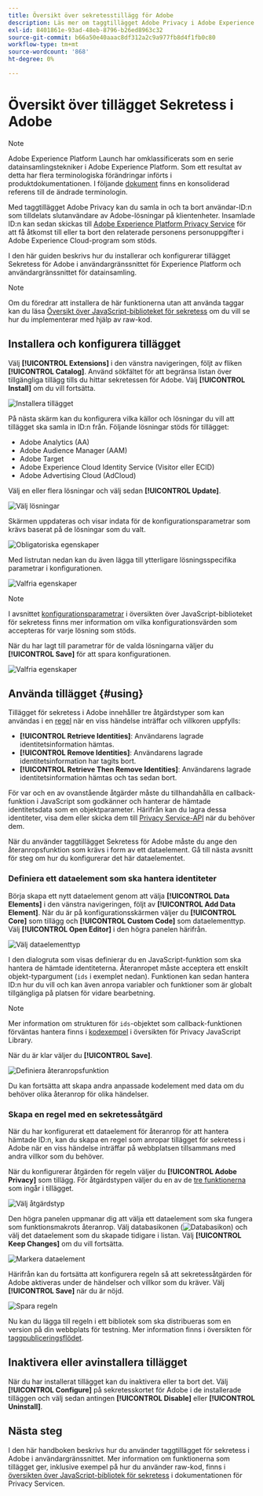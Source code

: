 ```yaml
---
title: Översikt över sekretesstillägg för Adobe
description: Läs mer om taggtillägget Adobe Privacy i Adobe Experience Platform.
exl-id: 8401861e-93ad-48eb-8796-b26ed8963c32
source-git-commit: b66a50e40aaac8df312a2c9a977fb8d4f1fb0c80
workflow-type: tm+mt
source-wordcount: '868'
ht-degree: 0%

---
```


# Översikt över tillägget Sekretess i Adobe

>[!NOTE]
>
>Adobe Experience Platform Launch har omklassificerats som en serie datainsamlingstekniker i Adobe Experience Platform. Som ett resultat av detta har flera terminologiska förändringar införts i produktdokumentationen. I följande [dokument](../../../term-updates.md) finns en konsoliderad referens till de ändrade terminologin.

Med taggtillägget Adobe Privacy kan du samla in och ta bort användar-ID:n som tilldelats slutanvändare av Adobe-lösningar på klientenheter. Insamlade ID:n kan sedan skickas till [Adobe Experience Platform Privacy Service](../../../../privacy-service/home.md) för att få åtkomst till eller ta bort den relaterade personens personuppgifter i Adobe Experience Cloud-program som stöds.

I den här guiden beskrivs hur du installerar och konfigurerar tillägget Sekretess för Adobe i användargränssnittet för Experience Platform och användargränssnittet för datainsamling.

>[!NOTE]
>
>Om du föredrar att installera de här funktionerna utan att använda taggar kan du läsa [Översikt över JavaScript-biblioteket för sekretess](../../../../privacy-service/js-library.md) om du vill se hur du implementerar med hjälp av raw-kod.

## Installera och konfigurera tillägget

Välj **[!UICONTROL Extensions]** i den vänstra navigeringen, följt av fliken **[!UICONTROL Catalog]**. Använd sökfältet för att begränsa listan över tillgängliga tillägg tills du hittar sekretessen för Adobe. Välj **[!UICONTROL Install]** om du vill fortsätta.

![Installera tillägget](../../../images/extensions/client/privacy/install.png)

På nästa skärm kan du konfigurera vilka källor och lösningar du vill att tillägget ska samla in ID:n från. Följande lösningar stöds för tillägget:

* Adobe Analytics (AA)
* Adobe Audience Manager (AAM)
* Adobe Target
* Adobe Experience Cloud Identity Service (Visitor eller ECID)
* Adobe Advertising Cloud (AdCloud)

Välj en eller flera lösningar och välj sedan **[!UICONTROL Update]**.

![Välj lösningar](../../../images/extensions/client/privacy/select-solutions.png)

Skärmen uppdateras och visar indata för de konfigurationsparametrar som krävs baserat på de lösningar som du valt.

![Obligatoriska egenskaper](../../../images/extensions/client/privacy/required-properties.png)

Med listrutan nedan kan du även lägga till ytterligare lösningsspecifika parametrar i konfigurationen.

![Valfria egenskaper](../../../images/extensions/client/privacy/optional-properties.png)

>[!NOTE]
>
>I avsnittet [konfigurationsparametrar](../../../../privacy-service/js-library.md#config-params) i översikten över JavaScript-biblioteket för sekretess finns mer information om vilka konfigurationsvärden som accepteras för varje lösning som stöds.

När du har lagt till parametrar för de valda lösningarna väljer du **[!UICONTROL Save]** för att spara konfigurationen.

![Valfria egenskaper](../../../images/extensions/client/privacy/save-config.png)

## Använda tillägget {#using}

Tillägget för sekretess i Adobe innehåller tre åtgärdstyper som kan användas i en [regel](../../../ui/managing-resources/rules.md) när en viss händelse inträffar och villkoren uppfylls:

* **[!UICONTROL Retrieve Identities]**: Användarens lagrade identitetsinformation hämtas.
* **[!UICONTROL Remove Identities]**: Användarens lagrade identitetsinformation har tagits bort.
* **[!UICONTROL Retrieve Then Remove Identities]**: Användarens lagrade identitetsinformation hämtas och tas sedan bort.

För var och en av ovanstående åtgärder måste du tillhandahålla en callback-funktion i JavaScript som godkänner och hanterar de hämtade identitetsdata som en objektparameter. Härifrån kan du lagra dessa identiteter, visa dem eller skicka dem till [Privacy Service-API](../../../../privacy-service/api/overview.md) när du behöver dem.

När du använder taggtillägget Sekretess för Adobe måste du ange den återanropsfunktion som krävs i form av ett dataelement. Gå till nästa avsnitt för steg om hur du konfigurerar det här dataelementet.

### Definiera ett dataelement som ska hantera identiteter

Börja skapa ett nytt dataelement genom att välja **[!UICONTROL Data Elements]** i den vänstra navigeringen, följt av **[!UICONTROL Add Data Element]**. När du är på konfigurationsskärmen väljer du **[!UICONTROL Core]** som tillägg och **[!UICONTROL Custom Code]** som dataelementtyp. Välj **[!UICONTROL Open Editor]** i den högra panelen härifrån.

![Välj dataelementtyp](../../../images/extensions/client/privacy/data-element-type.png)

I den dialogruta som visas definierar du en JavaScript-funktion som ska hantera de hämtade identiteterna. Återanropet måste acceptera ett enskilt objekt-typargument (`ids` i exemplet nedan). Funktionen kan sedan hantera ID:n hur du vill och kan även anropa variabler och funktioner som är globalt tillgängliga på platsen för vidare bearbetning.

>[!NOTE]
>
>Mer information om strukturen för `ids`-objektet som callback-funktionen förväntas hantera finns i [kodexempel](../../../../privacy-service/js-library.md#samples) i översikten för Privacy JavaScript Library.

När du är klar väljer du **[!UICONTROL Save]**.

![Definiera återanropsfunktion](../../../images/extensions/client/privacy/define-custom-code.png)

Du kan fortsätta att skapa andra anpassade kodelement med data om du behöver olika återanrop för olika händelser.

### Skapa en regel med en sekretessåtgärd

När du har konfigurerat ett dataelement för återanrop för att hantera hämtade ID:n, kan du skapa en regel som anropar tillägget för sekretess i Adobe när en viss händelse inträffar på webbplatsen tillsammans med andra villkor som du behöver.

När du konfigurerar åtgärden för regeln väljer du **[!UICONTROL Adobe Privacy]** som tillägg. För åtgärdstypen väljer du en av de [tre funktionerna](#using) som ingår i tillägget.

![Välj åtgärdstyp](../../../images/extensions/client/privacy/action-type.png)

Den högra panelen uppmanar dig att välja ett dataelement som ska fungera som funktionsmakrots återanrop. Välj databasikonen (![Databasikon](../../../images/extensions/client/privacy/database.png)) och välj det dataelement som du skapade tidigare i listan. Välj **[!UICONTROL Keep Changes]** om du vill fortsätta.

![Markera dataelement](../../../images/extensions/client/privacy/add-data-element.png)

Härifrån kan du fortsätta att konfigurera regeln så att sekretessåtgärden för Adobe aktiveras under de händelser och villkor som du kräver. Välj **[!UICONTROL Save]** när du är nöjd.

![Spara regeln](../../../images/extensions/client/privacy/save-rule.png)

Nu kan du lägga till regeln i ett bibliotek som ska distribueras som en version på din webbplats för testning. Mer information finns i översikten för [taggpubliceringsflödet](../../../ui/publishing/overview.md).

## Inaktivera eller avinstallera tillägget

När du har installerat tillägget kan du inaktivera eller ta bort det. Välj **[!UICONTROL Configure]** på sekretesskortet för Adobe i de installerade tilläggen och välj sedan antingen **[!UICONTROL Disable]** eller **[!UICONTROL Uninstall]**.

## Nästa steg

I den här handboken beskrivs hur du använder taggtillägget för sekretess i Adobe i användargränssnittet. Mer information om funktionerna som tillägget ger, inklusive exempel på hur du använder raw-kod, finns i [översikten över JavaScript-bibliotek för sekretess](../../../../privacy-service/js-library.md) i dokumentationen för Privacy Servicen.
